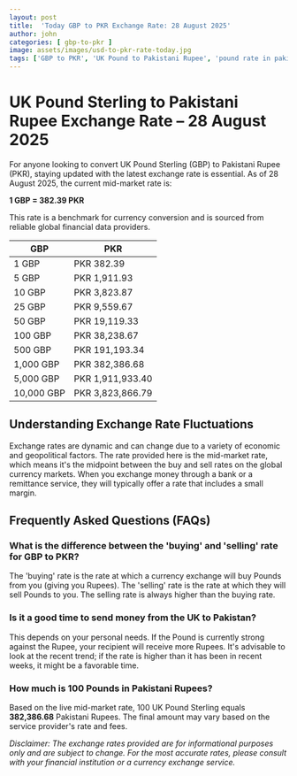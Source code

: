 ```yaml
---
layout: post
title:  'Today GBP to PKR Exchange Rate: 28 August 2025'
author: john
categories: [ gbp-to-pkr ]
image: assets/images/usd-to-pkr-rate-today.jpg
tags: ['GBP to PKR', 'UK Pound to Pakistani Rupee', 'pound rate in pakistan', 'great britain pound to pkr', 'uk to pakistan money transfer']
---
```


# UK Pound Sterling to Pakistani Rupee Exchange Rate – 28 August 2025

For anyone looking to convert UK Pound Sterling (GBP) to Pakistani Rupee (PKR), staying updated with the latest exchange rate is essential. As of 28 August 2025, the current mid-market rate is:

**1 GBP = 382.39 PKR**

This rate is a benchmark for currency conversion and is sourced from reliable global financial data providers.

| GBP | PKR |
| --- | --- |
| 1 GBP | PKR 382.39 |
| 5 GBP | PKR 1,911.93 |
| 10 GBP | PKR 3,823.87 |
| 25 GBP | PKR 9,559.67 |
| 50 GBP | PKR 19,119.33 |
| 100 GBP | PKR 38,238.67 |
| 500 GBP | PKR 191,193.34 |
| 1,000 GBP | PKR 382,386.68 |
| 5,000 GBP | PKR 1,911,933.40 |
| 10,000 GBP | PKR 3,823,866.79 |


## Understanding Exchange Rate Fluctuations

Exchange rates are dynamic and can change due to a variety of economic and geopolitical factors. The rate provided here is the mid-market rate, which means it's the midpoint between the buy and sell rates on the global currency markets. When you exchange money through a bank or a remittance service, they will typically offer a rate that includes a small margin.

## Frequently Asked Questions (FAQs)

### What is the difference between the 'buying' and 'selling' rate for GBP to PKR?

The 'buying' rate is the rate at which a currency exchange will buy Pounds from you (giving you Rupees). The 'selling' rate is the rate at which they will sell Pounds to you. The selling rate is always higher than the buying rate.

### Is it a good time to send money from the UK to Pakistan?

This depends on your personal needs. If the Pound is currently strong against the Rupee, your recipient will receive more Rupees. It's advisable to look at the recent trend; if the rate is higher than it has been in recent weeks, it might be a favorable time.

### How much is 100 Pounds in Pakistani Rupees?

Based on the live mid-market rate, 100 UK Pound Sterling equals **382,386.68** Pakistani Rupees. The final amount may vary based on the service provider's rate and fees.



*Disclaimer: The exchange rates provided are for informational purposes only and are subject to change. For the most accurate rates, please consult with your financial institution or a currency exchange service.*
